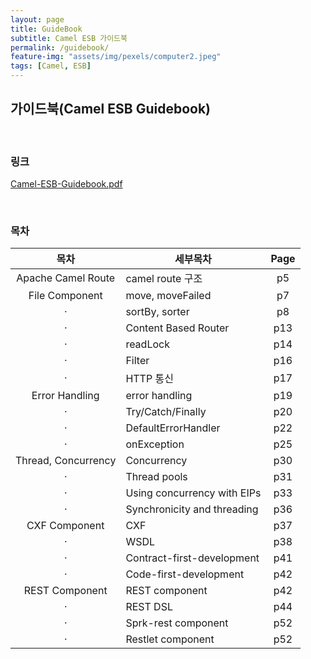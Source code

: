 ```yaml
---
layout: page
title: GuideBook
subtitle: Camel ESB 가이드북
permalink: /guidebook/
feature-img: "assets/img/pexels/computer2.jpeg"
tags: [Camel, ESB]
---
```


## 가이드북(Camel ESB Guidebook)


<br/>

### 링크
[Camel-ESB-Guidebook.pdf](https://github.com/torpedocorp/torpedocorp.github.io/tree/master/document)

<br/>

### 목차
| 목차 | 세부목차 | Page |
| :---: | --- | :---: |
| Apache Camel Route | camel route 구조 | p5 |
| File Component | move, moveFailed | p7 |
| · | sortBy, sorter | p8 |
| · | Content Based Router | p13 |
| · | readLock | p14 |
| · | Filter | p16 |
| · | HTTP 통신 | p17 |
| Error Handling | error handling | p19 |
| · | Try/Catch/Finally | p20 |
| · | DefaultErrorHandler | p22 |
| · | onException | p25 |
| Thread, Concurrency | Concurrency | p30 |
| · | Thread pools | p31 |
| · | Using concurrency with EIPs | p33 |
| · | Synchronicity and threading | p36 |
| CXF Component | CXF | p37 |
| · | WSDL | p38 |
| · | Contract-first-development | p41 |
| · | Code-first-development | p42 |
| REST Component | REST component | p42 |
| · | REST DSL | p44 |
| · | Sprk-rest component | p52 |
| · | Restlet component | p52 |
